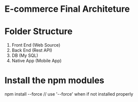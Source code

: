# E-commerce Final Architeture
# Folder Structure
1. Front End (Web Source)
2. Back End (Rest API)
3. DB (My SQL)
4. Native App (Mobile App)
   


# Install the npm modules 
npm install --force // use '--force' when if not installed properly

